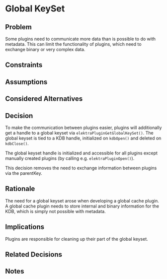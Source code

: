 # Global KeySet

## Problem

Some plugins need to communicate more data than is possible to do with metadata.
This can limit the functionality of plugins, which need to exchange binary or very complex data.

## Constraints

## Assumptions

## Considered Alternatives

## Decision

To make the communication between plugins easier, plugins will additionally get a handle to a global keyset via `elektraPluginGetGlobalKeySet()`.
The global keyset is tied to a KDB handle, initialized on `kdbOpen()` and deleted on `kdbClose()`.

The global keyset handle is initialized and accessible for all plugins except manually created plugins (by calling e.g. `elektraPluginOpen()`).

This decision removes the need to exchange information between plugins via the parentKey.

## Rationale

The need for a global keyset arose when developing a global cache plugin.
A global cache plugin needs to store internal and binary information for the KDB, which is simply not possible with metadata.

## Implications

Plugins are responsible for cleaning up their part of the global keyset.

## Related Decisions

## Notes
